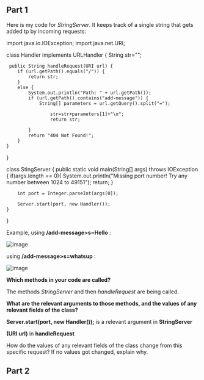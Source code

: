 ## Part 1

Here is my code for *StringServer*. It keeps track of a single string that gets added tp by incoming requests:

import java.io.IOException;
import java.net.URI;

class Handler implements URLHandler {
String str="";

     public String handleRequest(URI url) {
        if (url.getPath().equals("/")) {
            return str;
        } 
        else {
            System.out.println("Path: " + url.getPath());
            if (url.getPath().contains("add-message")) {
                String[] parameters = url.getQuery().split("=");
                
                    str=str+parameters[1]+"\n";
                    return str;
                
            }
            return "404 Not Found!";
        }
    }
}


class StingServer {
    public static void main(String[] args) throws IOException {
        if(args.length == 0){
            System.out.println("Missing port number! Try any number between 1024 to 49151");
            return;
        }

        int port = Integer.parseInt(args[0]);

        Server.start(port, new Handler());
    }
}

Example, using **/add-message>s=Hello** :

![image](https://user-images.githubusercontent.com/122485765/215639459-af4fb65d-efe3-4dec-9788-8b39774f45be.png)

using **/add-message>s=whatsup** :

![image](https://user-images.githubusercontent.com/122485765/215640246-6d393374-46a6-4648-badf-6a217f616ce2.png)


**Which methods in your code are called?**

The methods *StringServer* and then *handleRequest* are being called.

**What are the relevant arguments to those methods, and the values of any relevant fields of the class?**

**Server.start(port, new Handler());** is a relevant argument in **StringServer** 

**(URI url)** in **handleRequest**


How do the values of any relevant fields of the class change from this specific request? If no values got changed, explain why.


## Part 2

